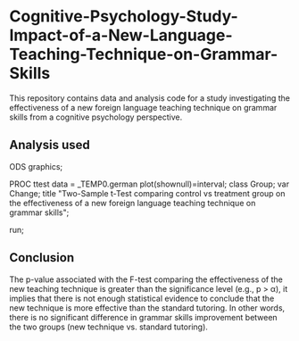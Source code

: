 # Cognitive-Psychology-Study-Impact-of-a-New-Language-Teaching-Technique-on-Grammar-Skills
This repository contains data and analysis code for a study investigating the effectiveness of a new foreign language teaching technique on grammar skills from a cognitive psychology perspective.

## Analysis used
ODS graphics; 
 
PROC ttest data = _TEMP0.german plot(shownull)=interval; 
	class Group; 
	var Change; 
	title "Two-Sample t-Test comparing control vs treatment group on the effectiveness of a new foreign language teaching technique on grammar skills"; 
 
run;


## Conclusion
The p-value associated with the F-test comparing the effectiveness of the new teaching technique is greater than the significance level (e.g., p > α), it implies that there is not enough statistical evidence to conclude that the new technique is more effective than the standard tutoring. In other words, there is no significant difference in grammar skills improvement between the two groups (new technique vs. standard tutoring).
